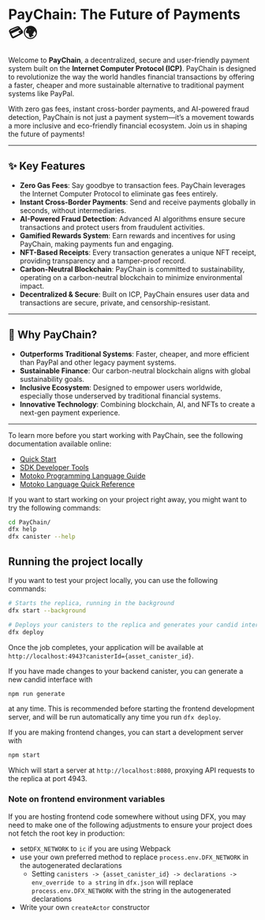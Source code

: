 # PayChain: The Future of Payments 💳🌍

Welcome to **PayChain**, a decentralized, secure and user-friendly payment system built on the **Internet Computer Protocol (ICP)**. PayChain is designed to revolutionize the way the world handles financial transactions by offering a faster, cheaper and more sustainable alternative to traditional payment systems like PayPal. 

With zero gas fees, instant cross-border payments, and AI-powered fraud detection, PayChain is not just a payment system—it’s a movement towards a more inclusive and eco-friendly financial ecosystem. Join us in shaping the future of payments!

---

## ✨ **Key Features**

- **Zero Gas Fees**: Say goodbye to transaction fees. PayChain leverages the Internet Computer Protocol to eliminate gas fees entirely.
- **Instant Cross-Border Payments**: Send and receive payments globally in seconds, without intermediaries.
- **AI-Powered Fraud Detection**: Advanced AI algorithms ensure secure transactions and protect users from fraudulent activities.
- **Gamified Rewards System**: Earn rewards and incentives for using PayChain, making payments fun and engaging.
- **NFT-Based Receipts**: Every transaction generates a unique NFT receipt, providing transparency and a tamper-proof record.
- **Carbon-Neutral Blockchain**: PayChain is committed to sustainability, operating on a carbon-neutral blockchain to minimize environmental impact.
- **Decentralized & Secure**: Built on ICP, PayChain ensures user data and transactions are secure, private, and censorship-resistant.

---

## 🚀 **Why PayChain?**

- **Outperforms Traditional Systems**: Faster, cheaper, and more efficient than PayPal and other legacy payment systems.
- **Sustainable Finance**: Our carbon-neutral blockchain aligns with global sustainability goals.
- **Inclusive Ecosystem**: Designed to empower users worldwide, especially those underserved by traditional financial systems.
- **Innovative Technology**: Combining blockchain, AI, and NFTs to create a next-gen payment experience.

---

To learn more before you start working with PayChain, see the following documentation available online:

- [Quick Start](https://internetcomputer.org/docs/current/developer-docs/setup/deploy-locally)
- [SDK Developer Tools](https://internetcomputer.org/docs/current/developer-docs/setup/install)
- [Motoko Programming Language Guide](https://internetcomputer.org/docs/current/motoko/main/motoko)
- [Motoko Language Quick Reference](https://internetcomputer.org/docs/current/motoko/main/language-manual)

If you want to start working on your project right away, you might want to try the following commands:

```bash
cd PayChain/
dfx help
dfx canister --help
```

## Running the project locally

If you want to test your project locally, you can use the following commands:

```bash
# Starts the replica, running in the background
dfx start --background

# Deploys your canisters to the replica and generates your candid interface
dfx deploy
```

Once the job completes, your application will be available at `http://localhost:4943?canisterId={asset_canister_id}`.

If you have made changes to your backend canister, you can generate a new candid interface with

```bash
npm run generate
```

at any time. This is recommended before starting the frontend development server, and will be run automatically any time you run `dfx deploy`.

If you are making frontend changes, you can start a development server with

```bash
npm start
```

Which will start a server at `http://localhost:8080`, proxying API requests to the replica at port 4943.

### Note on frontend environment variables

If you are hosting frontend code somewhere without using DFX, you may need to make one of the following adjustments to ensure your project does not fetch the root key in production:

- set`DFX_NETWORK` to `ic` if you are using Webpack
- use your own preferred method to replace `process.env.DFX_NETWORK` in the autogenerated declarations
  - Setting `canisters -> {asset_canister_id} -> declarations -> env_override to a string` in `dfx.json` will replace `process.env.DFX_NETWORK` with the string in the autogenerated declarations
- Write your own `createActor` constructor
